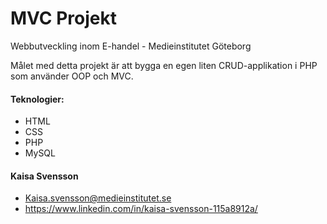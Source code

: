 # MVC Projekt


Webbutveckling inom E-handel - Medieinstitutet Göteborg

Målet med detta projekt är att bygga en egen liten CRUD-applikation i 
PHP som använder OOP och MVC.

#### Teknologier:
- HTML
- CSS
- PHP
- MySQL


#### Kaisa Svensson
- Kaisa.svensson@medieinstitutet.se
- https://www.linkedin.com/in/kaisa-svensson-115a8912a/


